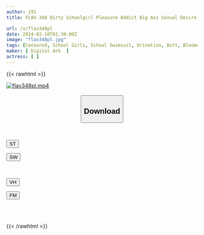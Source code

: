```yaml
---
author: j91
title: FLAV-348 Dirty Schoolgirl Pleasure Addict Big Ass Sexual Desire Monster (FLAV-348)

url: /v/flav348pl
date: 2024-02-10T01:30:00Z
image: "flav348pl.jpg"
tags: [Censored, School Girls, School Swimsuit, Urination, Butt, Bloomers	]
maker: [ Digital Ark  ]
actress: [ ]
---
```



{{< rawhtml >}}

<div class="video" data-videoid="zDb3A0bYDgfY3Og">
    <a href="javascript:;">
        <img src="/v/flav348pl/flav348pl.jpg" width="WIDTH" height="HEIGHT" alt="flav348pl.mp4" loading="lazy">
    </a>
</div>

<script type="text/javascript" src="https://j91.asia/asset/on-demand-st.js"></script>

<br>
  <link rel="stylesheet" href="https://j91.asia/asset/bs5.css">
  
  <center>
  <button class="btn btn-primary" type="button" data-bs-toggle="collapse" data-bs-target=".multi-collapse" aria-expanded="false" aria-controls="multiCollapseExample1 multiCollapseExample2"><h2>Download</h2></button></center>
</p>
<div class="row">
  <div class="col">
    <div class="collapse multi-collapse" id="multiCollapseExample1">
      <div class="card card-body">
	      	      <br>
<div class="buttons">  
<p><a href="https://streamtape.to/v/zDb3A0bYDgfY3Og" target="_blank"><button class="btn-hover color-3"><i class="fa fa-download"></i> ST</button></a></p>
<p><a href="https://cdnwish.com/azzr4d0tlgn0" target="_blank"><button class="btn-hover color-2"><i class="fa fa-download"></i> SW</button></a></p></div>
    </div>
  </div>
</div>
  <div class="col">
    <div class="collapse multi-collapse" id="multiCollapseExample2">
      <div class="card card-body">
	      <br>
<div class="buttons">
<p><a href="javascript:;" target="_blank"><button class="btn-hover color-9"><i class="fa fa-download"></i> VH</button></a></p>
<p><a href="javascript:;"><button class="btn-hover color-8"><i class="fa fa-download"></i> FM</button></a></p></div>
<br><br>
      </div>
    </div>
  </div>
</div>

{{< /rawhtml >}}